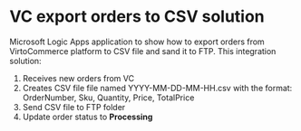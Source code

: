 # VC export orders to CSV solution
Microsoft Logic Apps application to show how to export orders from VirtoCommerce platform to CSV file and sand it to FTP. This integration solution:

  1. Receives new orders from VC
  2. Creates CSV file file named YYYY-MM-DD-MM-HH.csv with the format: OrderNumber, Sku, Quantity, Price, TotalPrice
  3. Send CSV file to FTP folder
  4. Update order status to **Processing**
